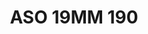 ---
title: ASO 19MM 190
date: 
draft: false

# descripcion
description : Anillo de plata 925.

materials: Plata 925

color: 

dimensions: 19mm diámetro

code: 05-23-1579

type: "Anillos"

categories: []

price: $6.110,00

price_eftvo: $5.190,00

# Images
# first image will be shown in the product page
images:
  # - image: "images/path_to_image"
  # La ubicacion de las imagenes es imagenes/Anillos/Anillos.Solo Plata/05-23-1579-aso-19mm-190
  - image: "./images/anillos/solo_plata/05-23-1579-aso-19mm-190_a.jpg"
  - image: "./images/anillos/solo_plata/05-23-1579-aso-19mm-190_b.jpg"
---
